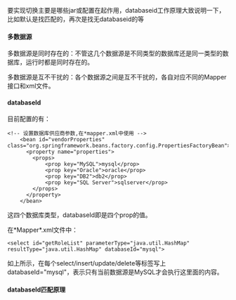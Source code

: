 要实现切换主要是哪些jar或配置在起作用，databaseid工作原理大致说明一下，比如默认是找匹配的，再次是找无databaseid的等

#### 多数据源

多数据源是同时存在的：不管这几个数据源是不同类型的数据库还是同一类型的数据库，运行时都是同时存在的。

多数据源是互不干扰的：各个数据源之间是互不干扰的，各自对应不同的Mapper接口和xml文件。

#### databaseId

目前配置的有：

```
<!-- 设置数据库供应商参数,在*mapper.xml中使用 -->
    <bean id="vendorProperties" class="org.springframework.beans.factory.config.PropertiesFactoryBean">
      <property name="properties">
        <props>
            <prop key="MySQL">mysql</prop>
            <prop key="Oracle">oracle</prop>
            <prop key="DB2">db2</prop>
            <prop key="SQL Server">sqlserver</prop>
        </props>
      </property>
    </bean>
```

这四个数据库类型，databaseId即是四个prop的值。

在\*Mapper\*.xml文件中：

```
<select id="getRoleList" parameterType="java.util.HashMap" resultType="java.util.HashMap" databaseId="mysql">
```

如上所示，在每个select/insert/update/delete等标签写上databaseId="mysql"，表示只有当前数据源是MySQL才会执行这里面的内容。

#### databaseId匹配原理



